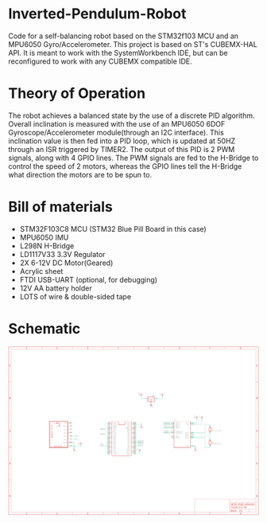 # Inverted-Pendulum-Robot
Code for a self-balancing robot based on the STM32f103 MCU
and an MPU6050 Gyro/Accelerometer. This project is based on
ST's CUBEMX-HAL API. It is meant to work with the SystemWorkbench
IDE, but can be reconfigured to work with any CUBEMX compatible IDE.

# Theory of Operation
The robot achieves a balanced state by the use of a discrete PID
algorithm. Overall inclination is measured with the use of an
MPU6050 6DOF Gyroscope/Accelerometer module(through an I2C interface).
This inclination value is then fed into a PID loop, which is updated at
50HZ through an ISR triggered by TIMER2. The output of this PID is 2 PWM
signals, along with 4 GPIO lines. The PWM signals are fed to the H-Bridge
to control the speed of 2 motors, whereas the GPIO lines tell the H-Bridge
what direction the motors are to be spun to.

# Bill of materials
* STM32F103C8 MCU (STM32 Blue Pill Board in this case)
* MPU6050 IMU
* L298N H-Bridge
* LD1117V33 3.3V Regulator
* 2X 6-12V DC Motor(Geared)
* Acrylic sheet
* FTDI USB-UART (optional, for debugging)
* 12V AA battery holder
* LOTS of wire & double-sided tape

# Schematic
![alt text](https://github.com/mbocaneg/Inverted-Pendulum-Robot/blob/master/img/schematic.png)
